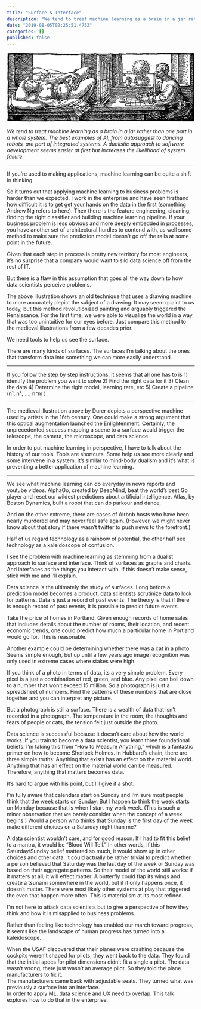 ```yaml
---
title: "Surface & Interface"
description: "We tend to treat machine learning as a brain in a jar rather than one part in a whole system. The best examples of AI, from autosuggest to…"
date: "2019-08-05T02:25:51.475Z"
categories: []
published: false
---
```


![An early Drawing Machine used by Albrecht Dürer to reduce high-dimensional datasets.](./asset-1.gif)

_We tend to treat machine learning as a brain in a jar rather than one part in a whole system. The best examples of AI, from autosuggest to dancing robots, are part of integrated systems. A dualistic approach to software development seems easier at first but increases the likelihood of system failure._

---

If you’re used to making applications, machine learning can be quite a shift in thinking. 

  

  

So it turns out that applying machine learning to business problems is harder than we expected. I work in the enterprise and have seen firsthand how difficult it is to get get your hands on the data in the first (something Andrew Ng refers to here). Then there is the feature engineering, cleaning, finding the right classifier and building machine learning pipeline. If your business problem is less obvious and more deeply embedded in processes, you have another set of architectural hurdles to contend with, as well some method to make sure the prediction model doesn’t go off the rails at some point in the future.

Given that each step in process is pretty new territory for most engineers, it’s no surprise that a company would want to silo data science off from the rest of IT. 

But there is a flaw in this assumption that goes all the way down to how data scientists perceive problems. 

The above illustration shows an old technique that uses a drawing machine to more accurately depict the subject of a drawing. It may seem quaint to us today, but this method revolutionized painting and arguably triggered the Renaissance. For the first time, we were able to visualize the world in a way that was too unintuitive for our eyes before. Just compare this method to the medieval illustrations from a few decades prior.

We need tools to help us see the surface. 

There are many kinds of surfaces. The surfaces I’m talking about the ones that transform data into something we can more easily understand.

---

If you follow the step by step instructions, it seems that all one has to is 1) identify the problem you want to solve 2) Find the right data for it 3) Clean the data 4) Determine the right model, learning rate, etc 5) Create a pipeline (n¹, n², …, n^m )

---

The medieval illustration above by Durer depicts a perspective machine used by artists in the 16th century. One could make a strong argument that this optical augmentation launched the Enlightenment. Certainly, the unprecedented success mapping a scene to a surface would trigger the telescope, the camera, the microscope, and data science. 

In order to put machine learning in perspective, I have to talk about the history of our tools. Tools are shortcuts. Some help us see more clearly and some intervene in a system. It’s similar to mind-body dualism and it’s what is preventing a better application of machine learning.

---

We see what machine learning can do everyday in news reports and youtube videos. AlphaGo, created by DeepMind, beat the world’s best Go player and reset our wildest predictions about artificial intelligence. Atlas, by Boston Dynamics, built a robot that can do parkour and dance.

And on the other extreme, there are cases of Airbnb hosts who have been nearly murdered and may never feel safe again. (However, we might never know about that story if there wasn’t twitter to push news to the forefront.)

Half of us regard technology as a rainbow of potential, the other half see technology as a kaleidoscope of confusion.

I see the problem with machine learning as stemming from a dualist approach to surface and interface. Think of surfaces as graphs and charts. And interfaces as the things you interact with. If this doesn’t make sense, stick with me and I’ll explain. 

Data science is the ultimately the study of surfaces. Long before a prediction model becomes a product, data scientists scrutinize data to look for patterns. Data is just a record of past events. The theory is that if there is enough record of past events, it is possible to predict future events. 

Take the price of homes in Portland. Given enough records of home sales that includes details about the number of rooms, their location, and recent economic trends, one could predict how much a particular home in Portland would go for. This is reasonable.

Another example could be determining whether there was a cat in a photo. Seems simple enough, but up until a few years ago image recognition was only used in extreme cases where stakes were high. 

If you think of a photo in terms of data, its a very simple problem. Every pixel is a just a combination of red, green, and blue. Any pixel can boil down to a number that won’t exceed 15 million. So a photograph is just a spreadsheet of numbers. Find the patterns of these numbers that are close together and you can interpret any picture. 

But a photograph is still a surface. There is a wealth of data that isn’t recorded in a photograph. The temperature in the room, the thoughts and fears of people or cats, the tension felt just outside the photo.

Data science is successful because it doesn’t care about how the world works. If you train to become a data scientist, you learn three foundational beliefs. I’m taking this from “How to Measure Anything,” which is a fantastic primer on how to become Sherlock Holmes. In Hubbard’s chain, there are three simple truths: Anything that exists has an effect on the material world. Anything that has an effect on the material world can be measured. Therefore, anything that matters becomes data.

It’s hard to argue with his point, but I’ll give it a shot. 

I’m fully aware that calendars start on Sunday and I’m sure most people think that the week starts on Sunday. But I happen to think the week starts on Monday because that is when I start my work week. (This is such a minor observation that we barely consider when the concept of a week begins.) Would a person who thinks that Sunday is the first day of the week make different choices on a Saturday night than me?

A data scientist wouldn’t care, and for good reason. If I had to fit this belief to a mantra, it would be “Blood Will Tell.” In other words, if this Saturday/Sunday belief mattered so much, it would show up in other choices and other data. It could actually be rather trivial to predict whether a person believed that Saturday was the last day of the week or Sunday was based on their aggregate patterns. So their model of the world still works: if it matters at all, it will effect matter. A butterfly could flap its wings and create a tsunami somewhere in the world, but if it only happens once, it doesn’t matter. There were most likely other systems at play that triggered the even that happen more often. This is materialism at its most refined.

I’m not here to attack data scientists but to give a perspective of how they think and how it is misapplied to business problems.

  

  

  

  

Rather than feeling like technology has enabled our march toward progress, it seems like the landscape of human progress has turned into a kaleidoscope. 

  

  

  

  

When the USAF discovered that their planes were crashing because the cockpits weren’t shaped for pilots, they went back to the data. They found that the initial specs for pilot dimensions didn’t fit a single a pilot. The data wasn’t wrong, there just wasn’t an average pilot. So they told the plane manufacturers to fix it.   
The manufacturers came back with adjustable seats. They turned what was previously a surface into an interface.   
In order to apply ML, data science and UX need to overlap. This talk explores how to do that in the enterprise.
